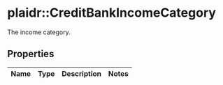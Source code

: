 # plaidr::CreditBankIncomeCategory

The income category.

## Properties
Name | Type | Description | Notes
------------ | ------------- | ------------- | -------------


